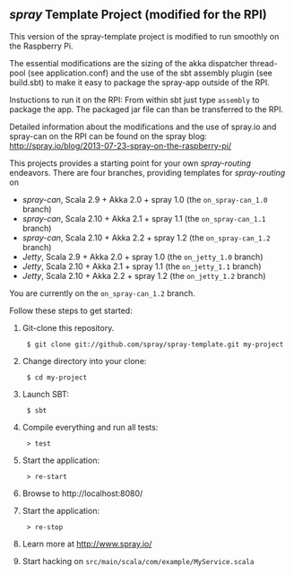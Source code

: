 ## _spray_ Template Project (modified for the RPI)

This version of the spray-template project is modified to run smoothly on the
Raspberry Pi.

The essential modifications are the sizing of the akka dispatcher thread-pool
(see application.conf) and the use of the sbt assembly plugin (see build.sbt)
to make it easy to package the spray-app outside of the RPI.

Instuctions to run it on the RPI:
From within sbt just type `assembly` to package the app. The packaged jar file
can than be transferred to the RPI.

Detailed information about the modifications and the use of spray.io and
spray-can on the RPI can be found on the spray blog:
<http://spray.io/blog/2013-07-23-spray-on-the-raspberry-pi/>

This projects provides a starting point for your own _spray-routing_ endeavors.
There are four branches, providing templates for _spray-routing_ on

* _spray-can_, Scala 2.9 + Akka 2.0 + spray 1.0 (the `on_spray-can_1.0` branch)
* _spray-can_, Scala 2.10 + Akka 2.1 + spray 1.1 (the `on_spray-can_1.1` branch)
* _spray-can_, Scala 2.10 + Akka 2.2 + spray 1.2 (the `on_spray-can_1.2` branch)
* _Jetty_, Scala 2.9 + Akka 2.0 + spray 1.0 (the `on_jetty_1.0` branch)
* _Jetty_, Scala 2.10 + Akka 2.1 + spray 1.1 (the `on_jetty_1.1` branch)
* _Jetty_, Scala 2.10 + Akka 2.2 + spray 1.2 (the `on_jetty_1.2` branch)

You are currently on the `on_spray-can_1.2` branch.

Follow these steps to get started:

1. Git-clone this repository.

        $ git clone git://github.com/spray/spray-template.git my-project

2. Change directory into your clone:

        $ cd my-project

3. Launch SBT:

        $ sbt

4. Compile everything and run all tests:

        > test

5. Start the application:

        > re-start

6. Browse to http://localhost:8080/

7. Start the application:

        > re-stop

8. Learn more at http://www.spray.io/

9. Start hacking on `src/main/scala/com/example/MyService.scala`